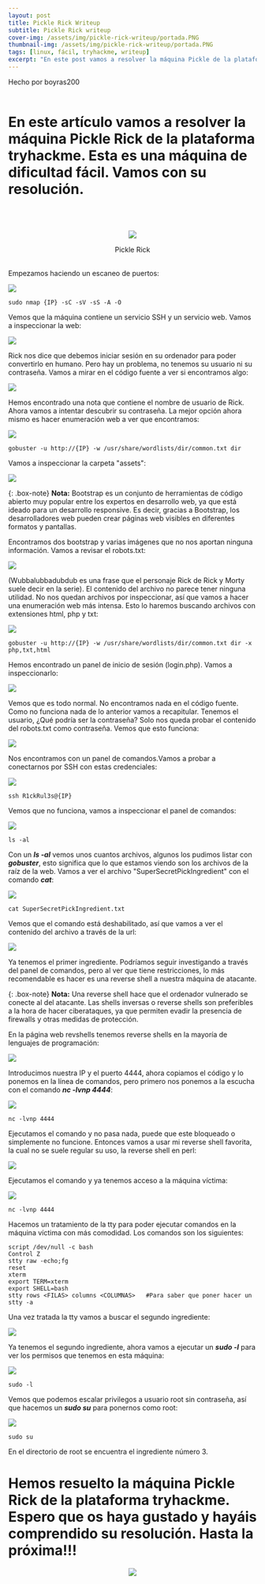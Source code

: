 ```yaml
---
layout: post
title: Pickle Rick Writeup
subtitle: Pickle Rick writeup
cover-img: /assets/img/pickle-rick-writeup/portada.PNG
thumbnail-img: /assets/img/pickle-rick-writeup/portada.PNG
tags: [linux, fácil, tryhackme, writeup]
excerpt: "En este post vamos a resolver la máquina Pickle de la plataforma tryhackme. Esta es una máquina de dificultad fácil bastante sencilla. Está ambientada en la serie Rick y Morty Espero que la disfrutéis."
---
```


Hecho por boyras200
<br>
<br>


# En este artículo vamos a resolver la máquina Pickle Rick de la plataforma tryhackme. Esta es una máquina de dificultad fácil. Vamos con su resolución.

<br>
<br>
<p align="center">
     <img src="/assets/img/pickle-rick-writeup/miniatura.PNG">
</p>

<center> Pickle Rick </center>

<br>

Empezamos haciendo un escaneo de puertos:

![](/assets/img/pickle-rick-writeup/nmap.PNG)

```
sudo nmap {IP} -sC -sV -sS -A -O
```

Vemos que la máquina contiene un servicio SSH y un servicio web. Vamos a inspeccionar la web:

![](/assets/img/pickle-rick-writeup/web.PNG)

Rick nos dice que debemos iniciar sesión en su ordenador para poder convertirlo en humano. Pero hay un problema, no tenemos su usuario ni su contraseña. Vamos a mirar en el código fuente a ver si encontramos algo:

![](/assets/img/pickle-rick-writeup/web2.PNG)

Hemos encontrado una nota que contiene el nombre de usuario de Rick. Ahora vamos a intentar descubrir su contraseña. La mejor opción ahora mismo es hacer enumeración web a ver que encontramos:

![](/assets/img/pickle-rick-writeup/web3.PNG)

```
gobuster -u http://{IP} -w /usr/share/wordlists/dir/common.txt dir
```

Vamos a inspeccionar la carpeta "assets":

![](/assets/img/pickle-rick-writeup/web4.PNG)


{: .box-note}
**Nota:** Bootstrap es un conjunto de herramientas de código abierto muy popular entre los expertos en desarrollo web, ya que está ideado para un desarrollo responsive. Es decir, gracias a Bootstrap, los desarrolladores web pueden crear páginas web visibles en diferentes formatos y pantallas.

Encontramos dos bootstrap y varias imágenes que no nos aportan ninguna información. Vamos a revisar el robots.txt:

![](/assets/img/pickle-rick-writeup/web5.PNG)

(Wubbalubbadubdub es una frase que el personaje Rick de Rick y Morty suele decir en la serie). El contenido del archivo no parece tener ninguna utilidad. No nos quedan archivos por inspeccionar, así que vamos a hacer una enumeración web más intensa. Esto lo haremos  buscando archivos con extensiones html, php y txt:

![](/assets/img/pickle-rick-writeup/web6.PNG)

```
gobuster -u http://{IP} -w /usr/share/wordlists/dir/common.txt dir -x php,txt,html
```

Hemos encontrado un panel de inicio de sesión (login.php). Vamos a inspeccionarlo:

![](/assets/img/pickle-rick-writeup/web7.PNG)

Vemos que es todo normal. No encontramos nada en el código fuente. Como no funciona nada de lo anterior vamos a recapitular. Tenemos el usuario, ¿Qué podría ser la contraseña? Solo nos queda probar el contenido del robots.txt como contraseña. Vemos que esto funciona:

![](/assets/img/pickle-rick-writeup/web8.PNG)

Nos encontramos con un panel de comandos.Vamos a probar a conectarnos por SSH con estas credenciales:

![](/assets/img/pickle-rick-writeup/web19.PNG)

```
ssh R1ckRul3s@{IP}
```

Vemos que no funciona, vamos a inspeccionar el panel de comandos:

![](/assets/img/pickle-rick-writeup/web9.PNG)

```
ls -al
```

Con un ***ls -al*** vemos unos cuantos archivos, algunos los pudimos listar con ***gobuster***, esto significa que lo que estamos viendo son los archivos de la raíz de la web. Vamos a ver el archivo "SuperSecretPickIngredient" con el comando ***cat***:

![](/assets/img/pickle-rick-writeup/web1.PNG)

```
cat SuperSecretPickIngredient.txt
```

Vemos que el comando está deshabilitado, así que vamos a ver el contenido del archivo a través de la url:

![](/assets/img/pickle-rick-writeup/web11.PNG)

Ya tenemos el primer ingrediente. Podríamos seguir investigando a través del panel de comandos, pero al ver que tiene restricciones, lo más recomendable es hacer es una reverse shell a nuestra máquina de atacante.

{: .box-note}
**Nota:** Una reverse shell hace que el ordenador vulnerado se conecte al del atacante. Las shells inversas o reverse shells son preferibles a la hora de hacer ciberataques, ya que permiten evadir la presencia de firewalls y otras medidas de protección.

En la página web revshells tenemos reverse shells en la mayoría de lenguajes de programación:

![](/assets/img/pickle-rick-writeup/web12.PNG)

Introducimos nuestra IP y el puerto 4444, ahora copiamos el código y lo ponemos en la línea de comandos, pero primero nos ponemos a la escucha  con el comando ***nc -lvnp 4444***:

![](/assets/img/pickle-rick-writeup/web13.PNG)

```
nc -lvnp 4444
```

Ejecutamos el comando y no pasa nada, puede que este bloqueado o simplemente no funcione. Entonces vamos a usar mi reverse shell favorita, la cual no se suele regular su uso, la reverse shell en perl:

![](/assets/img/pickle-rick-writeup/web14.PNG)

Ejecutamos el comando y ya tenemos acceso a la máquina víctima:

![](/assets/img/pickle-rick-writeup/web15.PNG)

```
nc -lvnp 4444
```
Hacemos un tratamiento de la tty para poder ejecutar comandos en la máquina víctima con más comodidad. Los comandos son los siguientes:

```
script /dev/null -c bash
Control Z
stty raw -echo;fg
reset
xterm
export TERM=xterm
export SHELL=bash
stty rows <FILAS> columns <COLUMNAS>   #Para saber que poner hacer un stty -a
```

Una vez tratada la tty vamos a buscar el segundo ingrediente:

![](/assets/img/pickle-rick-writeup/web16.PNG)

Ya tenemos el segundo ingrediente, ahora vamos a ejecutar un ***sudo -l*** para ver los permisos que tenemos en esta máquina:

![](/assets/img/pickle-rick-writeup/web17.PNG)

```
sudo -l
```

Vemos que podemos escalar privilegos a usuario root sin contraseña, así que hacemos un ***sudo su*** para ponernos como root:

![](/assets/img/pickle-rick-writeup/web18.PNG)

```
sudo su
```

En el directorio de root se encuentra el ingrediente número 3.


# Hemos resuelto la máquina Pickle Rick de la plataforma tryhackme. Espero que os haya gustado y hayáis comprendido su resolución. Hasta la próxima!!!

<p align="center">
     <img src="/assets/img/pickle-rick-writeup/portada.PNG">
</p>